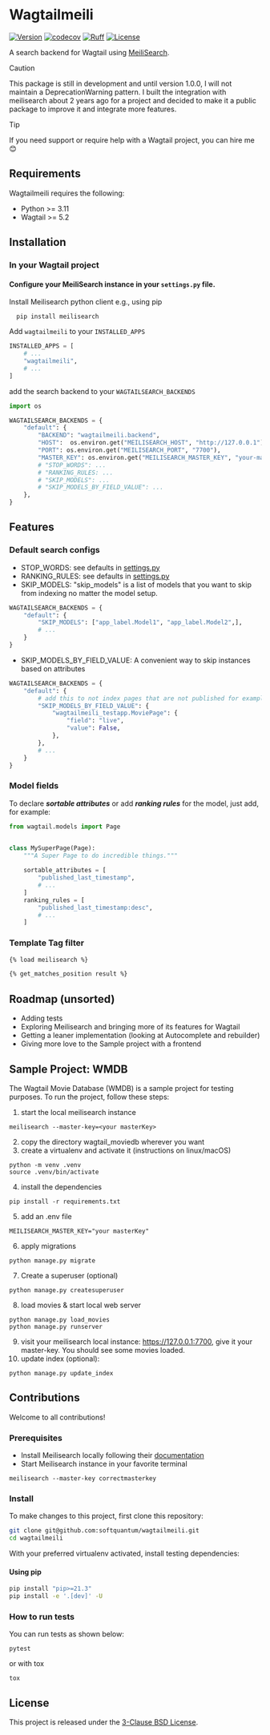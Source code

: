 # Wagtailmeili
[![Version](https://img.shields.io/pypi/v/wagtailmeili.svg?style=flat)](https://pypi.python.org/pypi/wagtailmeili/)
[![codecov](https://codecov.io/gh/softquantum/wagtailmeili/graph/badge.svg?token=QY0HJ9L6N5)](https://codecov.io/gh/softquantum/wagtailmeili)
[![Ruff](https://img.shields.io/endpoint?url=https://raw.githubusercontent.com/astral-sh/ruff/main/assets/badge/v2.json)](https://github.com/astral-sh/ruff)
[![License](https://img.shields.io/badge/license-BSD-blue.svg?style=flat)](https://opensource.org/licenses/BSD-3-Clause)

A search backend for Wagtail using [MeiliSearch](https://github.com/meilisearch/MeiliSearch).

> [!CAUTION]
> This package is still in development and until version 1.0.0, I will not maintain a DeprecationWarning pattern.
> I built the integration with meilisearch about 2 years ago for a project and decided to make it a public package to improve it and integrate more features.

> [!TIP]  
> If you need support or require help with a Wagtail project, you can hire me 😊

## Requirements
Wagtailmeili requires the following:
- Python >= 3.11
- Wagtail >= 5.2

## Installation

### In your Wagtail project
#### Configure your MeiliSearch instance in your `settings.py` file.
Install Meilisearch python client e.g., using pip
```shell
  pip install meilisearch
```
Add `wagtailmeili` to your `INSTALLED_APPS`
```python
INSTALLED_APPS = [
    # ...
    "wagtailmeili",
    # ...
]
```
add the search backend to your `WAGTAILSEARCH_BACKENDS`
```python
import os

WAGTAILSEARCH_BACKENDS = {
    "default": {
        "BACKEND": "wagtailmeili.backend",
        "HOST":  os.environ.get("MEILISEARCH_HOST", "http://127.0.0.1"),
        "PORT": os.environ.get("MEILISEARCH_PORT", "7700"),
        "MASTER_KEY": os.environ.get("MEILISEARCH_MASTER_KEY", "your-master-key"),
        # "STOP_WORDS": ...
        # "RANKING_RULES: ...
        # "SKIP_MODELS": ...
        # "SKIP_MODELS_BY_FIELD_VALUE": ...
    },
}
```
## Features
### Default search configs
* STOP_WORDS: see defaults in [settings.py](src/wagtailmeili/settings.py)
* RANKING_RULES: see defaults in [settings.py](src/wagtailmeili/settings.py)
* SKIP_MODELS: "skip_models" is a list of models that you want to skip from indexing no matter the model setup.
```python
WAGTAILSEARCH_BACKENDS = {
    "default": {
        "SKIP_MODELS": ["app_label.Model1", "app_label.Model2",],
        # ...
    }
}
```
* SKIP_MODELS_BY_FIELD_VALUE: A convenient way to skip instances based on attributes
```python
WAGTAILSEARCH_BACKENDS = {
    "default": {
        # add this to not index pages that are not published for example
        "SKIP_MODELS_BY_FIELD_VALUE": {
            "wagtailmeili_testapp.MoviePage": {
                "field": "live",
                "value": False,
            },
        },
        # ...
    }
}
```

### Model fields

To declare **_sortable attributes_** or add **_ranking rules_** for the model, just add, for example:
```python
from wagtail.models import Page


class MySuperPage(Page):
    """A Super Page to do incredible things."""
    
    sortable_attributes = [
        "published_last_timestamp", 
        # ...
    ]
    ranking_rules = [
        "published_last_timestamp:desc",
        # ...
    ]
```

### Template Tag filter
```html
{% load meilisearch %}

{% get_matches_position result %}
```

## Roadmap (unsorted)
- Adding tests
- Exploring Meilisearch and bringing more of its features for Wagtail
- Getting a leaner implementation (looking at Autocomplete and rebuilder)
- Giving more love to the Sample project with a frontend

## Sample Project: WMDB
The Wagtail Movie Database (WMDB) is a sample project for testing purposes. To run the project, follow these steps:
1. start the local meilisearch instance
```shell
meilisearch --master-key=<your masterKey>
```
2. copy the directory wagtail_moviedb wherever you want
3. create a virtualenv and activate it (instructions on linux/macOS)
```shell
python -m venv .venv
source .venv/bin/activate
```
4. install the dependencies
```shell
pip install -r requirements.txt
```
5. add an .env file
```dotenv
MEILISEARCH_MASTER_KEY="your masterKey"
```
6. apply migrations
```shell
python manage.py migrate
```
7. Create a superuser (optional)
```shell
python manage.py createsuperuser
```
8. load movies & start local web server
```shell
python manage.py load_movies
python manage.py runserver
```
9. visit your meilisearch local instance: https://127.0.0.1:7700, give it your master-key.  You should see some movies loaded.
10. update index (optional):
```shell
python manage.py update_index
```

## Contributions
Welcome to all contributions!

### Prerequisites
- Install Meilisearch locally following their [documentation](https://www.meilisearch.com/docs/learn/self_hosted/install_meilisearch_locally)
- Start Meilisearch instance in your favorite terminal

```shell
meilisearch --master-key correctmasterkey
```

### Install
To make changes to this project, first clone this repository:

```sh
git clone git@github.com:softquantum/wagtailmeili.git
cd wagtailmeili
```

With your preferred virtualenv activated, install testing dependencies:
#### Using pip

```sh
pip install "pip>=21.3"
pip install -e '.[dev]' -U
```
### How to run tests

You can run tests as shown below:
```shell
pytest 
```
or with tox
```
tox
```

## License
This project is released under the [3-Clause BSD License](LICENSE).
